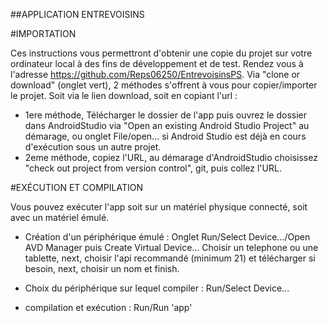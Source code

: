 ##APPLICATION ENTREVOISINS

#IMPORTATION

Ces instructions vous permettront d'obtenir une copie du projet sur votre ordinateur local à des fins de développement et de test.
Rendez vous à l'adresse https://github.com/Reps06250/EntrevoisinsPS. Via "clone or download" (onglet vert), 2 méthodes s'offrent à vous pour copier/importer le projet. Soit via le lien download, soit en copiant l'url :
- 1ere méthode, Télécharger le dossier de l'app puis ouvrez le dossier dans AndroidStudio via "Open an existing Android Studio Project" au démarage,     ou onglet File/open... si Android Studio est déjà en cours d'exécution sous un autre projet.
- 2eme méthode, copiez l'URL, au démarage d'AndroidStudio choisissez "check out project from version control", git, puis collez l'URL.


#EXÉCUTION ET COMPILATION

Vous pouvez exécuter l'app soit sur un matériel physique connecté, soit avec un matériel émulé.

- Création d'un périphérique émulé :
Onglet Run/Select Device.../Open AVD Manager puis Create Virtual Device...
Choisir un telephone ou une tablette, next, choisir l'api recommandé (minimum 21) et télécharger si besoin, next, choisir un nom et finish.

- Choix du périphérique sur lequel compiler :
Run/Select Device...

- compilation et exécution :
Run/Run 'app'
